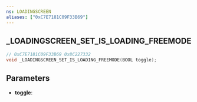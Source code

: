 ```yaml
---
ns: LOADINGSCREEN
aliases: ["0xC7E7181C09F33B69"]
---
```

## _LOADINGSCREEN_SET_IS_LOADING_FREEMODE

```c
// 0xC7E7181C09F33B69 0x8C227332
void _LOADINGSCREEN_SET_IS_LOADING_FREEMODE(BOOL toggle);
```


## Parameters
* **toggle**: 

